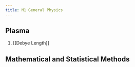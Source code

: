 ```yaml
---
title: M1 General Physics
---
```

## Plasma

1.  [[Debye Length]]

## Mathematical and Statistical Methods

